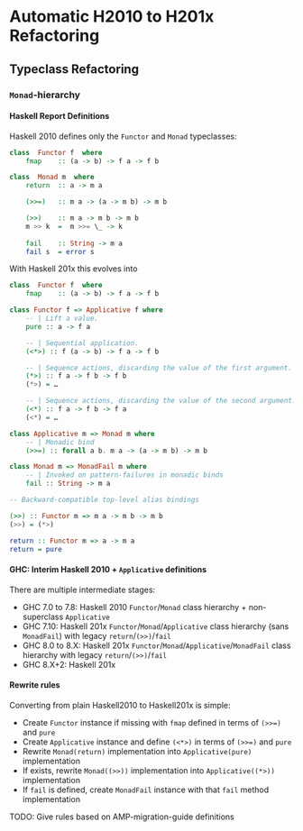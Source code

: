 Automatic H2010 to H201x Refactoring
====================================


Typeclass Refactoring
---------------------

### `Monad`-hierarchy

#### Haskell Report Definitions

Haskell 2010 defines only the `Functor` and `Monad` typeclasses:

```haskell
class  Functor f  where
    fmap    :: (a -> b) -> f a -> f b

class  Monad m  where
    return  :: a -> m a

    (>>=)   :: m a -> (a -> m b) -> m b

    (>>)    :: m a -> m b -> m b
    m >> k  =  m >>= \_ -> k
    
    fail    :: String -> m a
    fail s  = error s
```

With Haskell 201x this evolves into

```haskell
class  Functor f  where
    fmap    :: (a -> b) -> f a -> f b

class Functor f => Applicative f where
    -- | Lift a value.
    pure :: a -> f a

    -- | Sequential application.
    (<*>) :: f (a -> b) -> f a -> f b

    -- | Sequence actions, discarding the value of the first argument.
    (*>) :: f a -> f b -> f b
    (*>) = …

    -- | Sequence actions, discarding the value of the second argument.
    (<*) :: f a -> f b -> f a
    (<*) = …

class Applicative m => Monad m where
    -- | Monadic bind
    (>>=) :: forall a b. m a -> (a -> m b) -> m b

class Monad m => MonadFail m where
    -- | Invoked on pattern-failures in monadic binds
    fail :: String -> m a

-- Backward-compatible top-level alias bindings

(>>) :: Functor m => m a -> m b -> m b
(>>) = (*>)

return :: Functor m => a -> m a
return = pure
```


#### GHC: Interim Haskell 2010 + `Applicative` definitions

There are multiple intermediate stages:

 - GHC 7.0 to 7.8: Haskell 2010 `Functor`/`Monad` class hierarchy + non-superclass `Applicative`
 - GHC 7.10:       Haskell 201x `Functor`/`Monad`/`Applicative` class hierarchy (sans `MonadFail`) with legacy `return`/`(>>)`/`fail`
 - GHC 8.0 to 8.X: Haskell 201x `Functor`/`Monad`/`Applicative`/`MonadFail` class hierarchy with legacy `return`/`(>>)`/`fail`
 - GHC 8.X+2:      Haskell 201x

#### Rewrite rules

Converting from plain Haskell2010 to Haskell201x is simple:

- Create `Functor` instance if missing with `fmap` defined in terms of `(>>=)` and `pure`
- Create `Applicative` instance and define `(<*>)` in terms of `(>>=)` and `pure`
- Rewrite `Monad(return)` implementation into `Applicative(pure)` implementation
- If exists, rewrite `Monad((>>))` implementation into `Applicative((*>))` implementation
- If `fail` is defined, create `MonadFail` instance with that `fail` method implementation

TODO: Give rules based on AMP-migration-guide definitions
